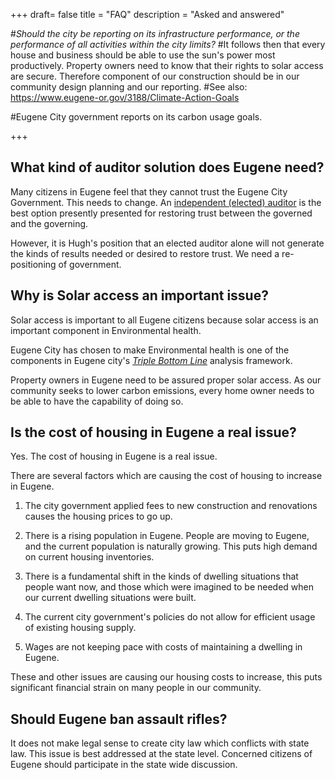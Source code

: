 +++
draft= false
title = "FAQ"
description = "Asked and answered"

#_Should the city be reporting on its infrastructure performance, or the performance of all activities within the city limits?_
#It follows then that every house and business should be able to use the sun's power most productively. Property owners need to know that their rights to solar access are secure. Therefore component of our construction should be in our community design planning and our reporting.
#See also: https://www.eugene-or.gov/3188/Climate-Action-Goals

#Eugene City government reports on its carbon usage goals.

+++

## What kind of auditor solution does Eugene need?

 Many citizens in Eugene feel that they cannot trust the Eugene City Government. This needs to change. An [independent (elected) auditor](https://electedauditor4cityaccountability.org/) is the best option presently presented for restoring trust between the governed and the governing.

 However, it is Hugh's position that an elected auditor alone will not generate the kinds of results needed or desired to restore trust. We need a re-positioning of government.

## Why is Solar access an important issue?

Solar access is important to all Eugene citizens because solar access is an important component in Environmental health.

Eugene City has chosen to make Environmental health is one of the components in Eugene city's _[Triple Bottom Line](https://www.eugene-or.gov/512/Triple-Bottom-Line)_ analysis framework.

Property owners in Eugene need to be assured proper solar access. As our community seeks to lower carbon emissions, every home owner needs to be able to have the capability of doing so.

## Is the cost of housing in Eugene a real issue?

Yes. The cost of housing in Eugene is a real issue.

There are several factors which are causing the cost of housing to increase in Eugene.

1. The city government applied fees to new construction and renovations causes the housing prices to go up.

2. There is a rising population in Eugene. People are moving to Eugene, and the current population is naturally growing. This puts high demand on current housing inventories.

3. There is a fundamental shift in the kinds of dwelling situations that people want now, and those which were imagined to be needed when our current dwelling situations were built.

4. The current city government's policies do not allow for efficient usage of existing housing supply.

5. Wages are not keeping pace with costs of maintaining a dwelling in Eugene.

These and other issues are causing our housing costs to increase, this puts significant financial strain on many people in our community.

## Should Eugene ban assault rifles?

It does not make legal sense to create city law which conflicts with state law. This issue is best addressed at the state level. Concerned citizens of Eugene should participate in the state wide discussion.
